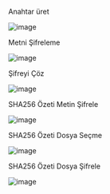 Anahtar üret 

![image](https://github.com/user-attachments/assets/6ef8ded0-ebd6-4d2c-a1e0-a77433c003b1)


Metni Şifreleme 

![image](https://github.com/user-attachments/assets/5b1670e4-a093-45ec-b1c2-f6a158fdefbf)

Şifreyi Çöz

![image](https://github.com/user-attachments/assets/7d479c08-a37e-4838-834f-d5de2b2490ce)

SHA256 Özeti Metin Şifrele

![image](https://github.com/user-attachments/assets/27423798-21ac-4c56-a3d8-8ab4c41ee0a1)

SHA256 Özeti Dosya Seçme 

![image](https://github.com/user-attachments/assets/56a7c8ad-24db-4e92-8ce7-2f79d8b0b000)

SHA256 Özeti Dosya Şifrele

![image](https://github.com/user-attachments/assets/8e2375c7-8ba0-44fd-bbf1-a6eeeca4968b)



